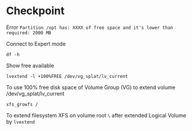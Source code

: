 # Checkpoint
Error `Partition /opt has: XXXX of free space and it's lower than required: 2000 MB`

Connect to Expert mode
```
df -h
```
Show free available

```
lvextend -l +100%FREE /dev/vg_splat/lv_current
```
To use 100% free disk space of Volume Group (VG) to extend volume /dev/vg_splat/lv_current

```
xfs_growfs /
```
To extend filesystem XFS on volume root `\` after extended Logical Volume by `lvextend`

